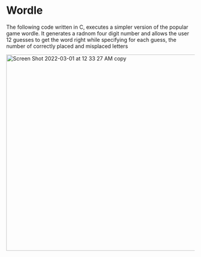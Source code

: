 # Wordle
The following code written in C, executes a simpler version of the popular game wordle. It generates a radnom four digit number and allows the user 12 guesses to get the word right while specifying for each guess, the number of correctly placed and misplaced letters 

<img width="524" alt="Screen Shot 2022-03-01 at 12 33 27 AM copy" src="https://user-images.githubusercontent.com/99103427/156117875-a83eb7d9-fa26-4f1e-9626-19b4fb397d95.png">
